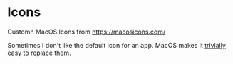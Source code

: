# Icons

Customn MacOS Icons from https://macosicons.com/

Sometimes I don't like the default icon for an app.
MacOS makes it [trivially easy to replace them][icon-guide].

[icon-guide]: https://support.apple.com/guide/mac-help/change-icons-for-files-or-folders-on-mac-mchlp2313/mac
